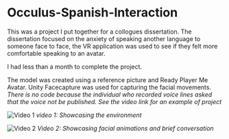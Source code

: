 # Occulus-Spanish-Interaction
This was a project I put together for a collogues dissertation. The dissertation focused on the anxiety of speaking another language to someone face to face, the VR application was used to see if they felt more comfortable speaking to an avatar. 

I had less than a month to complete the project. 

The model was created using a reference picture and Ready Player Me Avatar. Unity Facecapture was used for capturing the facial movements.
*There is no code because the individual who recorded voice lines asked that the voice not be published. See the video link for an example of project*




![Video 1](https://github.com/Cwilcox92/Occulus-Spanish-Interaction/assets/43153718/b2aa43cf-635e-4e6f-a0a0-275ef948b9c9)
*video 1: Showcasing the environment*


![Video 2](https://github.com/Cwilcox92/Occulus-Spanish-Interaction/assets/43153718/da7deddf-fd72-47a9-b8ff-be4202e563ca)
*Video 2: Showcasing facial animations and brief conversation*
